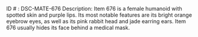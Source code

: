 ID # : DSC-MATE-676
Description: Item 676 is a female humanoid with spotted skin and purple lips. Its most notable features are its bright orange eyebrow eyes, as well as its pink rabbit head and jade earring ears. Item 676 usually hides its face behind a medical mask.